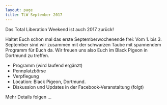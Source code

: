```yaml
---
layout: page
title: TLW September 2017
---
```


Das Total Liberation Weekend ist auch 2017 zurück!

Haltet Euch schon mal das erste Septemberwochenende frei: Vom 1. bis 3. September sind wir zusammen mit der schwarzen Taube mit spannendem Programm für Euch da. Wir freuen uns also Euch im Black Pigeon in Dortmund zu treffen.

- Programm (wird laufend ergänzt)
- Pennplatzbörse
- Verpflegung
- Location: Black Pigeon, Dortmund.
- Diskussion und Updates in der Facebook-Veranstaltung (folgt)

Mehr Details folgen …
